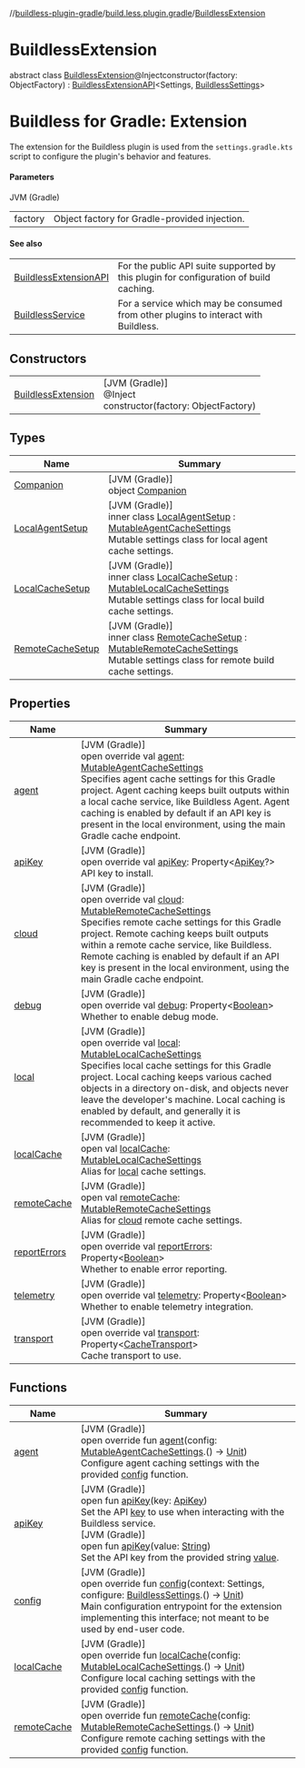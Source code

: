 //[buildless-plugin-gradle](../../../index.md)/[build.less.plugin.gradle](../index.md)/[BuildlessExtension](index.md)

# BuildlessExtension

abstract class [BuildlessExtension](index.md)@Injectconstructor(factory: ObjectFactory) : [BuildlessExtensionAPI](../-buildless-extension-a-p-i/index.md)&lt;Settings, [BuildlessSettings](../-buildless-settings/index.md)&gt; 

# Buildless for Gradle: Extension

The extension for the Buildless plugin is used from the `settings.gradle.kts` script to configure the plugin's behavior and features.

#### Parameters

JVM (Gradle)

| | |
|---|---|
| factory | Object factory for Gradle-provided injection. |

#### See also

| | |
|---|---|
| [BuildlessExtensionAPI](../-buildless-extension-a-p-i/index.md) | For the public API suite supported by this plugin for configuration of build caching. |
| [BuildlessService](../-buildless-service/index.md) | For a service which may be consumed from other plugins to interact with Buildless. |

## Constructors

| | |
|---|---|
| [BuildlessExtension](-buildless-extension.md) | [JVM (Gradle)]<br>@Inject<br>constructor(factory: ObjectFactory) |

## Types

| Name | Summary |
|---|---|
| [Companion](-companion/index.md) | [JVM (Gradle)]<br>object [Companion](-companion/index.md) |
| [LocalAgentSetup](-local-agent-setup/index.md) | [JVM (Gradle)]<br>inner class [LocalAgentSetup](-local-agent-setup/index.md) : [MutableAgentCacheSettings](../-mutable-agent-cache-settings/index.md)<br>Mutable settings class for local agent cache settings. |
| [LocalCacheSetup](-local-cache-setup/index.md) | [JVM (Gradle)]<br>inner class [LocalCacheSetup](-local-cache-setup/index.md) : [MutableLocalCacheSettings](../-mutable-local-cache-settings/index.md)<br>Mutable settings class for local build cache settings. |
| [RemoteCacheSetup](-remote-cache-setup/index.md) | [JVM (Gradle)]<br>inner class [RemoteCacheSetup](-remote-cache-setup/index.md) : [MutableRemoteCacheSettings](../-mutable-remote-cache-settings/index.md)<br>Mutable settings class for remote build cache settings. |

## Properties

| Name | Summary |
|---|---|
| [agent](agent.md) | [JVM (Gradle)]<br>open override val [agent](agent.md): [MutableAgentCacheSettings](../-mutable-agent-cache-settings/index.md)<br>Specifies agent cache settings for this Gradle project. Agent caching keeps built outputs within a local cache service, like Buildless Agent. Agent caching is enabled by default if an API key is present in the local environment, using the main Gradle cache endpoint. |
| [apiKey](api-key.md) | [JVM (Gradle)]<br>open override val [apiKey](api-key.md): Property&lt;[ApiKey](../-api-key/index.md)?&gt;<br>API key to install. |
| [cloud](cloud.md) | [JVM (Gradle)]<br>open override val [cloud](cloud.md): [MutableRemoteCacheSettings](../-mutable-remote-cache-settings/index.md)<br>Specifies remote cache settings for this Gradle project. Remote caching keeps built outputs within a remote cache service, like Buildless. Remote caching is enabled by default if an API key is present in the local environment, using the main Gradle cache endpoint. |
| [debug](debug.md) | [JVM (Gradle)]<br>open override val [debug](debug.md): Property&lt;[Boolean](https://kotlinlang.org/api/latest/jvm/stdlib/kotlin/-boolean/index.html)&gt;<br>Whether to enable debug mode. |
| [local](local.md) | [JVM (Gradle)]<br>open override val [local](local.md): [MutableLocalCacheSettings](../-mutable-local-cache-settings/index.md)<br>Specifies local cache settings for this Gradle project. Local caching keeps various cached objects in a directory on-disk, and objects never leave the developer's machine. Local caching is enabled by default, and generally it is recommended to keep it active. |
| [localCache](../-buildless-settings/local-cache.md) | [JVM (Gradle)]<br>open val [localCache](../-buildless-settings/local-cache.md): [MutableLocalCacheSettings](../-mutable-local-cache-settings/index.md)<br>Alias for [local](../-buildless-settings/local.md) cache settings. |
| [remoteCache](../-buildless-settings/remote-cache.md) | [JVM (Gradle)]<br>open val [remoteCache](../-buildless-settings/remote-cache.md): [MutableRemoteCacheSettings](../-mutable-remote-cache-settings/index.md)<br>Alias for [cloud](../-buildless-settings/cloud.md) remote cache settings. |
| [reportErrors](report-errors.md) | [JVM (Gradle)]<br>open override val [reportErrors](report-errors.md): Property&lt;[Boolean](https://kotlinlang.org/api/latest/jvm/stdlib/kotlin/-boolean/index.html)&gt;<br>Whether to enable error reporting. |
| [telemetry](telemetry.md) | [JVM (Gradle)]<br>open override val [telemetry](telemetry.md): Property&lt;[Boolean](https://kotlinlang.org/api/latest/jvm/stdlib/kotlin/-boolean/index.html)&gt;<br>Whether to enable telemetry integration. |
| [transport](transport.md) | [JVM (Gradle)]<br>open override val [transport](transport.md): Property&lt;[CacheTransport](../-cache-transport/index.md)&gt;<br>Cache transport to use. |

## Functions

| Name | Summary |
|---|---|
| [agent](agent.md) | [JVM (Gradle)]<br>open override fun [agent](agent.md)(config: [MutableAgentCacheSettings](../-mutable-agent-cache-settings/index.md).() -&gt; [Unit](https://kotlinlang.org/api/latest/jvm/stdlib/kotlin/-unit/index.html))<br>Configure agent caching settings with the provided [config](agent.md) function. |
| [apiKey](../-buildless-settings/api-key.md) | [JVM (Gradle)]<br>open fun [apiKey](../-buildless-settings/api-key.md)(key: [ApiKey](../-api-key/index.md))<br>Set the API [key](../-buildless-settings/api-key.md) to use when interacting with the Buildless service.<br>[JVM (Gradle)]<br>open fun [apiKey](../-buildless-settings/api-key.md)(value: [String](https://kotlinlang.org/api/latest/jvm/stdlib/kotlin/-string/index.html))<br>Set the API key from the provided string [value](../-buildless-settings/api-key.md). |
| [config](config.md) | [JVM (Gradle)]<br>open override fun [config](config.md)(context: Settings, configure: [BuildlessSettings](../-buildless-settings/index.md).() -&gt; [Unit](https://kotlinlang.org/api/latest/jvm/stdlib/kotlin/-unit/index.html))<br>Main configuration entrypoint for the extension implementing this interface; not meant to be used by end-user code. |
| [localCache](local-cache.md) | [JVM (Gradle)]<br>open override fun [localCache](local-cache.md)(config: [MutableLocalCacheSettings](../-mutable-local-cache-settings/index.md).() -&gt; [Unit](https://kotlinlang.org/api/latest/jvm/stdlib/kotlin/-unit/index.html))<br>Configure local caching settings with the provided [config](local-cache.md) function. |
| [remoteCache](remote-cache.md) | [JVM (Gradle)]<br>open override fun [remoteCache](remote-cache.md)(config: [MutableRemoteCacheSettings](../-mutable-remote-cache-settings/index.md).() -&gt; [Unit](https://kotlinlang.org/api/latest/jvm/stdlib/kotlin/-unit/index.html))<br>Configure remote caching settings with the provided [config](remote-cache.md) function. |
